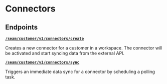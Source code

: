 # Connectors

## Endpoints


[**`/seam/customer/v1/connectors/create`**](./create.md)

Creates a new connector for a customer in a workspace. The connector will be activated and start syncing data from the external API.


[**`/seam/customer/v1/connectors/sync`**](./sync.md)

Triggers an immediate data sync for a connector by scheduling a polling task.


